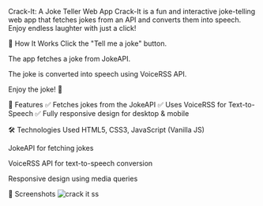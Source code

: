 Crack-It: A Joke Teller Web App
Crack-It is a fun and interactive joke-telling web app that fetches jokes from an API and converts them into speech. Enjoy endless laughter with just a click!

🔧 How It Works
Click the "Tell me a joke" button.

The app fetches a joke from JokeAPI.

The joke is converted into speech using VoiceRSS API.

Enjoy the joke! 🎉


🚀 Features
✅ Fetches jokes from the JokeAPI
✅ Uses VoiceRSS for Text-to-Speech
✅ Fully responsive design for desktop & mobile

🛠 Technologies Used
HTML5, CSS3, JavaScript (Vanilla JS)

JokeAPI for fetching jokes

VoiceRSS API for text-to-speech conversion

Responsive design using media queries

📸 Screenshots
![crack it ss](https://github.com/user-attachments/assets/bdd4078c-e97b-430d-a346-d6c17063a5e5)
